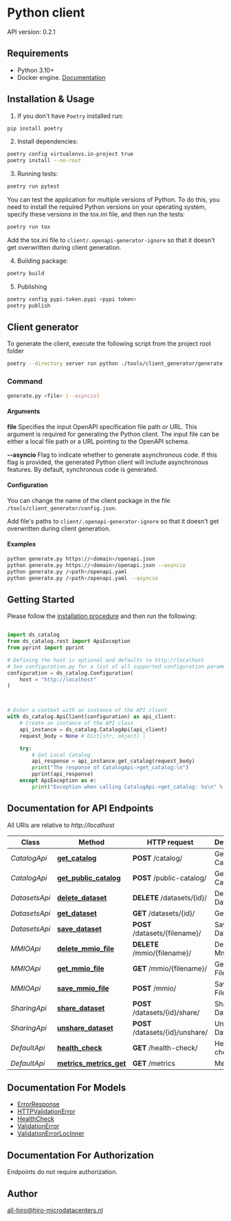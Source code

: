 # Python client
API version: 0.2.1

## Requirements

- Python 3.10+
- Docker engine. [Documentation](https://docs.docker.com/engine/install/)

## Installation & Usage

1. If you don't have `Poetry` installed run:

```bash
pip install poetry
```

2. Install dependencies:

```bash
poetry config virtualenvs.in-project true
poetry install --no-root
```

3. Running tests:

```bash
poetry run pytest
```

You can test the application for multiple versions of Python. To do this, you need to install the required Python versions on your operating system, specify these versions in the tox.ini file, and then run the tests:
```bash
poetry run tox
```
Add the tox.ini file to `client/.openapi-generator-ignore` so that it doesn't get overwritten during client generation.

4. Building package:

```bash
poetry build
```

5. Publishing
```bash
poetry config pypi-token.pypi <pypi token>
poetry publish
```

## Client generator
To generate the client, execute the following script from the project root folder
```bash
poetry --directory server run python ./tools/client_generator/generate.py ./api/openapi.yaml
```

### Command
```bash
generate.py <file> [--asyncio]
```

#### Arguments
**file**
Specifies the input OpenAPI specification file path or URL. This argument is required for generating the Python client. The input file can be either a local file path or a URL pointing to the OpenAPI schema.

**--asyncio**
Flag to indicate whether to generate asynchronous code. If this flag is provided, the generated Python client will include asynchronous features. By default, synchronous code is generated.

#### Configuration
You can change the name of the client package in the file `/tools/client_generator/config.json`.

Add file's paths to `client/.openapi-generator-ignore` so that it doesn't get overwritten during client generation.

#### Examples

```bash
python generate.py https://<domain>/openapi.json
python generate.py https://<domain>/openapi.json --asyncio
python generate.py /<path>/openapi.yaml
python generate.py /<path>/openapi.yaml --asyncio
```

## Getting Started

Please follow the [installation procedure](#installation--usage) and then run the following:

```python

import ds_catalog
from ds_catalog.rest import ApiException
from pprint import pprint

# Defining the host is optional and defaults to http://localhost
# See configuration.py for a list of all supported configuration parameters.
configuration = ds_catalog.Configuration(
    host = "http://localhost"
)



# Enter a context with an instance of the API client
with ds_catalog.ApiClient(configuration) as api_client:
    # Create an instance of the API class
    api_instance = ds_catalog.CatalogApi(api_client)
    request_body = None # Dict[str, object] | 

    try:
        # Get Local Catalog
        api_response = api_instance.get_catalog(request_body)
        print("The response of CatalogApi->get_catalog:\n")
        pprint(api_response)
    except ApiException as e:
        print("Exception when calling CatalogApi->get_catalog: %s\n" % e)

```

## Documentation for API Endpoints

All URIs are relative to *http://localhost*

Class | Method | HTTP request | Description
------------ | ------------- | ------------- | -------------
*CatalogApi* | [**get_catalog**](docs/CatalogApi.md#get_catalog) | **POST** /catalog/ | Get Local Catalog
*CatalogApi* | [**get_public_catalog**](docs/CatalogApi.md#get_public_catalog) | **POST** /public-catalog/ | Get Public Catalog
*DatasetsApi* | [**delete_dataset**](docs/DatasetsApi.md#delete_dataset) | **DELETE** /datasets/{id}/ | Delete Dataset
*DatasetsApi* | [**get_dataset**](docs/DatasetsApi.md#get_dataset) | **GET** /datasets/{id}/ | Get Dataset
*DatasetsApi* | [**save_dataset**](docs/DatasetsApi.md#save_dataset) | **POST** /datasets/{filename}/ | Save Dataset
*MMIOApi* | [**delete_mmio_file**](docs/MMIOApi.md#delete_mmio_file) | **DELETE** /mmio/{filename}/ | Delete Mmio File
*MMIOApi* | [**get_mmio_file**](docs/MMIOApi.md#get_mmio_file) | **GET** /mmio/{filename}/ | Get Mmio File
*MMIOApi* | [**save_mmio_file**](docs/MMIOApi.md#save_mmio_file) | **POST** /mmio/ | Save Mmio File
*SharingApi* | [**share_dataset**](docs/SharingApi.md#share_dataset) | **POST** /datasets/{id}/share/ | Share Dataset
*SharingApi* | [**unshare_dataset**](docs/SharingApi.md#unshare_dataset) | **POST** /datasets/{id}/unshare/ | Unhare Dataset
*DefaultApi* | [**health_check**](docs/DefaultApi.md#health_check) | **GET** /health-check/ | Health check
*DefaultApi* | [**metrics_metrics_get**](docs/DefaultApi.md#metrics_metrics_get) | **GET** /metrics | Metrics


## Documentation For Models

 - [ErrorResponse](docs/ErrorResponse.md)
 - [HTTPValidationError](docs/HTTPValidationError.md)
 - [HealthCheck](docs/HealthCheck.md)
 - [ValidationError](docs/ValidationError.md)
 - [ValidationErrorLocInner](docs/ValidationErrorLocInner.md)


<a id="documentation-for-authorization"></a>
## Documentation For Authorization

Endpoints do not require authorization.


## Author

all-hiro@hiro-microdatacenters.nl


